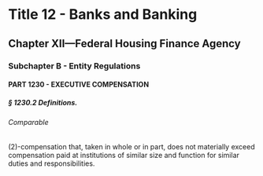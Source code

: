 
# Title 12 - Banks and Banking
## Chapter XII—Federal Housing Finance Agency
### Subchapter B - Entity Regulations
#### PART 1230 - EXECUTIVE COMPENSATION
##### § 1230.2 Definitions.
###### Comparable

(2)-compensation that, taken in whole or in part, does not materially exceed compensation paid at institutions of similar size and function for similar duties and responsibilities.

